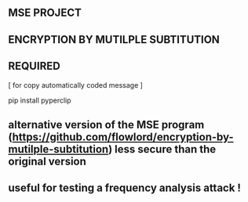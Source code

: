 MSE PROJECT
-------------------------------------

ENCRYPTION BY MUTILPLE SUBTITUTION
---------------------------------------

REQUIRED 
-------------------------------------
[ for copy automatically coded message ]

pip install pyperclip


alternative version of the MSE program (https://github.com/flowlord/encryption-by-mutilple-subtitution)
less secure than the original version
-------------------------------------
useful for testing a frequency analysis attack !
-------------------------------------
